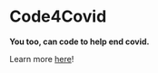 # Code4Covid
**You too, can code to help end covid.**

Learn more [here](https://support.glitch.com/t/code4covid-a-community-effort-to-help-end-covid-19/30979)!


